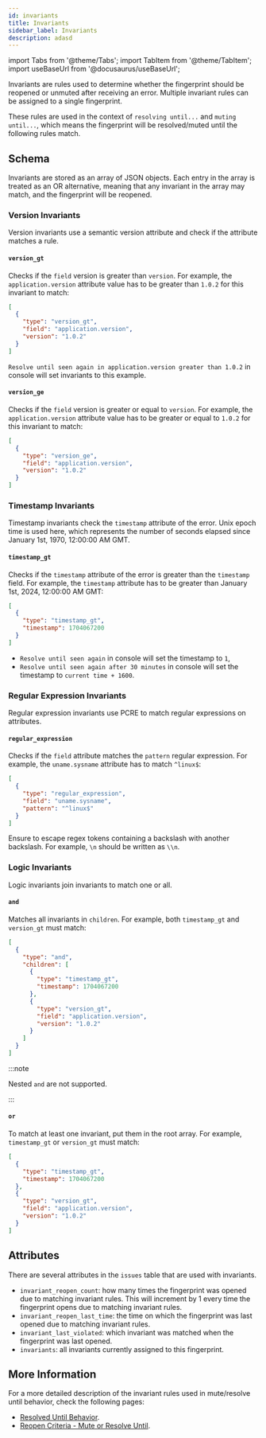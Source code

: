 ```yaml
---
id: invariants
title: Invariants
sidebar_label: Invariants
description: adasd
---
```


import Tabs from '@theme/Tabs';
import TabItem from '@theme/TabItem';
import useBaseUrl from '@docusaurus/useBaseUrl';

Invariants are rules used to determine whether the fingerprint should be reopened or unmuted after receiving an error. Multiple invariant rules can be assigned to a single fingerprint.

These rules are used in the context of `resolving until...` and `muting until...`, which means the fingerprint will be resolved/muted until the following rules match.

## Schema

Invariants are stored as an array of JSON objects. Each entry in the array is treated as an OR alternative, meaning that any invariant in the array may match, and the fingerprint will be reopened.

### Version Invariants

Version invariants use a semantic version attribute and check if the attribute matches a rule.

#### `version_gt`

Checks if the `field` version is greater than `version`. For example, the `application.version` attribute value has to be greater than `1.0.2` for this invariant to match:

```json
[
  {
    "type": "version_gt",
    "field": "application.version",
    "version": "1.0.2"
  }
]
```

`Resolve until seen again in application.version greater than 1.0.2` in console will set invariants to this example.

#### `version_ge`

Checks if the `field` version is greater or equal to `version`. For example, the `application.version` attribute value has to be greater or equal to `1.0.2` for this invariant to match:

```json
[
  {
    "type": "version_ge",
    "field": "application.version",
    "version": "1.0.2"
  }
]
```

### Timestamp Invariants

Timestamp invariants check the `timestamp` attribute of the error. Unix epoch time is used here, which represents the number of seconds elapsed since January 1st, 1970, 12:00:00 AM GMT.

#### `timestamp_gt`

Checks if the `timestamp` attribute of the error is greater than the `timestamp` field. For example, the `timestamp` attribute has to be greater than January 1st, 2024, 12:00:00 AM GMT:

```json
[
  {
    "type": "timestamp_gt",
    "timestamp": 1704067200
  }
]
```

- `Resolve until seen again` in console will set the timestamp to `1`,
- `Resolve until seen again after 30 minutes` in console will set the timestamp to `current time + 1600`.

### Regular Expression Invariants

Regular expression invariants use PCRE to match regular expressions on attributes.

#### `regular_expression`

Checks if the `field` attribute matches the `pattern` regular expression. For example, the `uname.sysname` attribute has to match `^linux$`:

```json
[
  {
    "type": "regular_expression",
    "field": "uname.sysname",
    "pattern": "^linux$"
  }
]
```

Ensure to escape regex tokens containing a backslash with another backslash. For example, `\n` should be written as `\\n`.

### Logic Invariants

Logic invariants join invariants to match one or all.

#### `and`

Matches all invariants in `children`. For example, both `timestamp_gt` and `version_gt` must match:

```json
[
  {
    "type": "and",
    "children": [
      {
        "type": "timestamp_gt",
        "timestamp": 1704067200
      },
      {
        "type": "version_gt",
        "field": "application.version",
        "version": "1.0.2"
      }
    ]
  }
]
```

:::note

Nested `and` are not supported.

:::

#### `or`

To match at least one invariant, put them in the root array. For example, `timestamp_gt` or `version_gt` must match:

```json
[
  {
    "type": "timestamp_gt",
    "timestamp": 1704067200
  },
  {
    "type": "version_gt",
    "field": "application.version",
    "version": "1.0.2"
  }
]
```

## Attributes

There are several attributes in the `issues` table that are used with invariants.

- `invariant_reopen_count`: how many times the fingerprint was opened due to matching invariant rules. This will increment by 1 every time the fingerprint opens due to matching invariant rules.
- `invariant_reopen_last_time`: the time on which the fingerprint was last opened due to matching invariant rules.
- `invariant_last_violated`: which invariant was matched when the fingerprint was last opened.
- `invariants`: all invariants currently assigned to this fingerprint.

## More Information

For a more detailed description of the invariant rules used in mute/resolve until behavior, check the following pages:

- [Resolved Until Behavior](/error-reporting/workflow-integrations/issue-tracking/jira/#resolved-until-behavior).
- [Reopen Criteria - Mute or Resolve Until](/error-reporting/web-console/triage/#reopen-criteria---mute-or-resolve-until).
